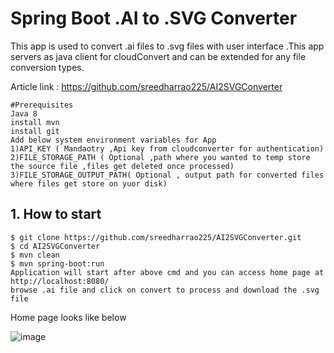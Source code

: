 # Spring Boot .AI to .SVG Converter
This app is used to convert .ai files to .svg files with user interface .This app servers as java client for cloudConvert and can be extended for any file conversion types.

Article link : https://github.com/sreedharrao225/AI2SVGConverter
```
#Prerequisites
Java 8
install mvn
install git
Add below system environment variables for App
1)API_KEY ( Mandaotry ,Api key from cloudconverter for authentication)
2)FILE_STORAGE_PATH ( Optional ,path where you wanted to temp store the source file ,files get deleted once processed)
3)FILE_STORAGE_OUTPUT_PATH( Optional , output path for converted files where files get store on yuor disk)
```
## 1. How to start
```
$ git clone https://github.com/sreedharrao225/AI2SVGConverter.git
$ cd AI2SVGConverter
$ mvn clean
$ mvn spring-boot:run
Application will start after above cmd and you can access home page at http://localhost:8080/
browse .ai file and click on convert to process and download the .svg file 

```

Home page looks like below

![image](https://user-images.githubusercontent.com/29558315/63591665-6950d600-c57d-11e9-9c9d-5579d4441352.png)
